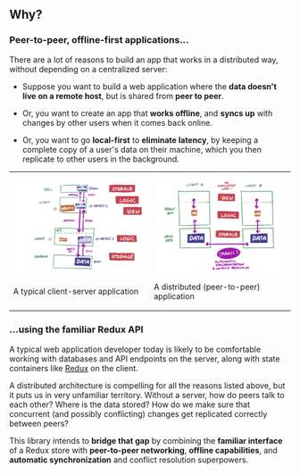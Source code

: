 ﻿## Why?

### Peer-to-peer, offline-first applications...

There are a lot of reasons to build an app that works in a distributed way, without depending on a centralized server:

- Suppose you want to build a web application where the **data doesn't live on a remote host**, but
  is shared from **peer to peer**.

- Or, you want to create an app that **works offline**, and **syncs up** with changes by other users
  when it comes back online.

- Or, you want to go **local-first** to **eliminate latency**, by keeping a complete copy of a
  user's data on their machine, which you then replicate to other users in the background.

<table>
<tr>
<td><img src='../images/008.jpg' /> 
<p>A typical client-server application</p>
</td>
<td><img src='../images/023.jpg' />
<p>A distributed (peer-to-peer) application</p>
</td>
</tr>
</table>

### ...using the familiar Redux API

A typical web application developer today is likely to be comfortable working with databases and API
endpoints on the server, along with state containers like [Redux](https://redux.js.org/) on the client.

A distributed architecture is compelling for all the reasons listed above, but it puts us in very
unfamiliar territory. Without a server, how do peers talk to each other? Where is the data stored?
How do we make sure that concurrent (and possibly conflicting) changes get replicated correctly
between peers?

This library intends to **bridge that gap** by combining the **familiar interface** of a Redux store with
**peer-to-peer networking**, **offline capabilities**, and **automatic synchronization** and conflict
resolution superpowers.
